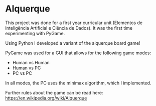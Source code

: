 # Alquerque

This project was done for a first year curricular unit (Elementos de Inteligência Artificial e Ciência de Dados).
It was the first time experimenting with PyGame.

Using Python I developed a variant of the alquerque board game!

PyGame was used for a GUI that allows for the following game modes:
- Human vs Human
- Human vs PC
- PC vs PC

In all modes, the PC uses the minimax algorithm, which I implemented.

Further rules about the game can be read here: https://en.wikipedia.org/wiki/Alquerque


